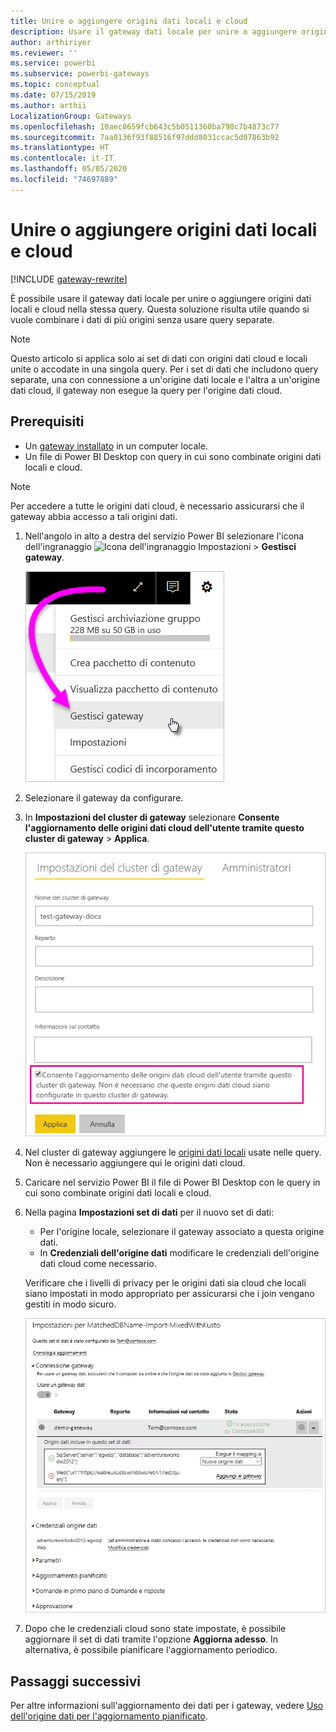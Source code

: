 ```yaml
---
title: Unire o aggiungere origini dati locali e cloud
description: Usare il gateway dati locale per unire o aggiungere origini dati locali e cloud nella stessa query.
author: arthiriyer
ms.reviewer: ''
ms.service: powerbi
ms.subservice: powerbi-gateways
ms.topic: conceptual
ms.date: 07/15/2019
ms.author: arthii
LocalizationGroup: Gateways
ms.openlocfilehash: 10aec8659fcb643c5b0511360ba798c7b4873c77
ms.sourcegitcommit: 7aa0136f93f88516f97ddd8031ccac5d07863b92
ms.translationtype: HT
ms.contentlocale: it-IT
ms.lasthandoff: 05/05/2020
ms.locfileid: "74697889"
---
```

# <a name="merge-or-append-on-premises-and-cloud-data-sources"></a>Unire o aggiungere origini dati locali e cloud

[!INCLUDE [gateway-rewrite](includes/gateway-rewrite.md)]

È possibile usare il gateway dati locale per unire o aggiungere origini dati locali e cloud nella stessa query. Questa soluzione risulta utile quando si vuole combinare i dati di più origini senza usare query separate.

>[!NOTE]
>Questo articolo si applica solo ai set di dati con origini dati cloud e locali unite o accodate in una singola query. Per i set di dati che includono query separate, una con connessione a un'origine dati locale e l'altra a un'origine dati cloud, il gateway non esegue la query per l'origine dati cloud.

## <a name="prerequisites"></a>Prerequisiti

- Un [gateway installato](/data-integration/gateway/service-gateway-install) in un computer locale.
- Un file di Power BI Desktop con query in cui sono combinate origini dati locali e cloud.

>[!NOTE]
>Per accedere a tutte le origini dati cloud, è necessario assicurarsi che il gateway abbia accesso a tali origini dati.

1. Nell'angolo in alto a destra del servizio Power BI selezionare l'icona dell'ingranaggio ![Icona dell'ingranaggio Impostazioni](media/service-gateway-mashup-on-premises-cloud/icon-gear.png) > **Gestisci gateway**.

    ![Gestire i gateway](media/service-gateway-mashup-on-premises-cloud/manage-gateways.png)

2. Selezionare il gateway da configurare.

3. In **Impostazioni del cluster di gateway** selezionare **Consente l'aggiornamento delle origini dati cloud dell'utente tramite questo cluster di gateway** > **Applica**.

    ![Aggiornamento tramite il cluster di gateway](media/service-gateway-mashup-on-premises-cloud/refresh-gateway-cluster.png)

4. Nel cluster di gateway aggiungere le [origini dati locali](service-gateway-enterprise-manage-scheduled-refresh.md#add-a-data-source) usate nelle query. Non è necessario aggiungere qui le origini dati cloud.

5. Caricare nel servizio Power BI il file di Power BI Desktop con le query in cui sono combinate origini dati locali e cloud.

6. Nella pagina **Impostazioni set di dati** per il nuovo set di dati:

   - Per l'origine locale, selezionare il gateway associato a questa origine dati.
   - In **Credenziali dell'origine dati** modificare le credenziali dell'origine dati cloud come necessario.

    Verificare che i livelli di privacy per le origini dati sia cloud che locali siano impostati in modo appropriato per assicurarsi che i join vengano gestiti in modo sicuro.

     ![Impostazioni set di dati](media/service-gateway-mashup-on-premises-cloud/dataset-settings.png)

7. Dopo che le credenziali cloud sono state impostate, è possibile aggiornare il set di dati tramite l'opzione **Aggiorna adesso**. In alternativa, è possibile pianificare l'aggiornamento periodico.

## <a name="next-steps"></a>Passaggi successivi

Per altre informazioni sull'aggiornamento dei dati per i gateway, vedere [Uso dell'origine dati per l'aggiornamento pianificato](service-gateway-enterprise-manage-scheduled-refresh.md#use-the-data-source-for-scheduled-refresh).
